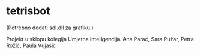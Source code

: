 # tetrisbot

(Potrebno dodati sdl.dll za grafiku.)

Projekt u sklopu kolegija Umjetna inteligencija.
Ana Parać, Sara Pužar, Petra Rožić, Paula Vujasić



